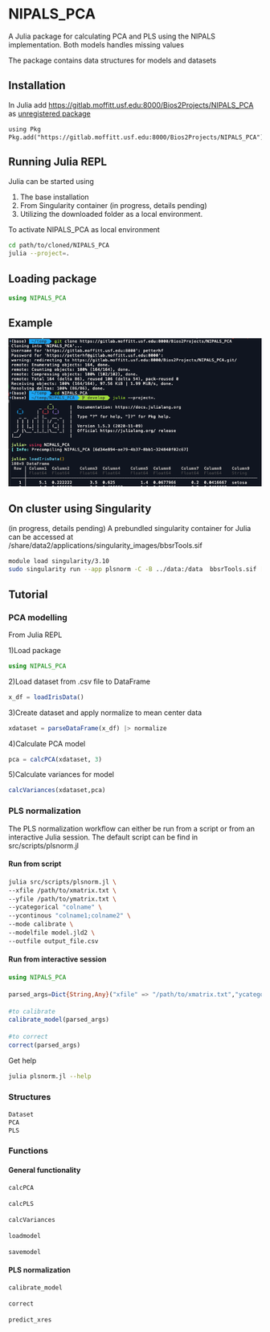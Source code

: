 # NIPALS_PCA
A Julia package for calculating PCA and PLS using the NIPALS implementation. Both models handles missing values

The package contains data structures for models and datasets

## Installation
In Julia add https://gitlab.moffitt.usf.edu:8000/Bios2Projects/NIPALS_PCA as [unregistered package](https://julialang.github.io/Pkg.jl/v1.1/managing-packages/)
```julia-repl
using Pkg
Pkg.add("https://gitlab.moffitt.usf.edu:8000/Bios2Projects/NIPALS_PCA")
```

## Running Julia REPL
Julia can be started using 
1. The base installation
2. From Singularity container (in progress, details pending)
3. Utilizing the downloaded folder as a local environment.

To activate NIPALS_PCA as local environment
```bash
cd path/to/cloned/NIPALS_PCA
julia --project=.
```
## Loading package
```julia
using NIPALS_PCA
``` 

## Example
![getstarted](../img/gettingStarted.png)

## On cluster using Singularity
(in progress, details pending)
A prebundled singularity container for Julia can be accessed at /share/data2/applications/singularity_images/bbsrTools.sif
```bash
module load singularity/3.10
sudo singularity run --app plsnorm -C -B ../data:/data  bbsrTools.sif [arguments]
```
## Tutorial
### PCA modelling
From Julia REPL

1)Load package
```julia
using NIPALS_PCA
```
2)Load dataset from .csv file to DataFrame
```julia
x_df = loadIrisData()
```
3)Create dataset and apply normalize to mean center data
```julia
xdataset = parseDataFrame(x_df) |> normalize
``` 
4)Calculate PCA model
```julia
pca = calcPCA(xdataset, 3)
```
5)Calculate variances for model
```julia
calcVariances(xdataset,pca)
```

### PLS normalization
The PLS normalization workflow can either be run from a script or from an interactive Julia session. The default script can be find in src/scripts/plsnorm.jl

#### Run from script
```bash
julia src/scripts/plsnorm.jl \
--xfile /path/to/xmatrix.txt \
--yfile /path/to/ymatrix.txt \
--ycategorical "colname" \
--ycontinous "colname1;colname2" \
--mode calibrate \
--modelfile model.jld2 \
--outfile output_file.csv
```

#### Run from interactive session
```julia
using NIPALS_PCA

parsed_args=Dict{String,Any}("xfile" => "/path/to/xmatrix.txt","ycategorical" => "colname","yfile" => "/path/to/ymatrix.txt","modelfile" => "model.jld2","ycontinous" => "colname1;colname2","mode" => "calibrate","outfile" => "output_file.csv","components" => 3)

#to calibrate
calibrate_model(parsed_args)

#to correct
correct(parsed_args)
```

Get help
```bash
julia plsnorm.jl --help
```
### Structures
```@docs
Dataset
PCA
PLS
```

### Functions
#### General functionality
```@docs
calcPCA

calcPLS

calcVariances

loadmodel

savemodel
```

#### PLS normalization
```@docs
calibrate_model

correct

predict_xres
```
